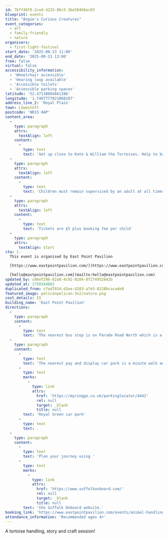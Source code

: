 ```yaml
---
id: 7bff40f0-2ced-4223-88c5-3be58468ac03
blueprint: events
title: "Angie's Curious Creatures"
event_categories:
  - art
  - family-friendly
  - nature
organisers:
  - first-light-festival
start_date: '2025-08-13 11:00'
end_date: '2025-08-13 13:00'
free: false
virtual: false
accessibility_information:
  - 'Wheelchair accessible'
  - 'Hearing loop available'
  - 'Accessible toilets'
  - 'Accessible parking spaces'
latitude: '52.47138864661286'
longitude: '1.7497777921068107'
address_line_2: 'Royal Plain'
town: Lowestoft
postcode: 'NR33 0AP'
content_area:
  -
    type: paragraph
    attrs:
      textAlign: left
    content:
      -
        type: text
        text: 'Get up close to Kate & William the Tortoises. Help to bathe them, learn more about them and prepare for some great for photo opportunities. The session will be rounded off with a tortoise themed story.'
  -
    type: paragraph
    attrs:
      textAlign: left
    content:
      -
        type: text
        text: 'Children must remain supervised by an adult at all times throughout the session. '
  -
    type: paragraph
    attrs:
      textAlign: left
    content:
      -
        type: text
        text: 'Tickets are £5 plus booking fee per child'
  -
    type: paragraph
    attrs:
      textAlign: start
cta: |-
  This event is organised by East Point Pavilion

  [https://www.eastpointpavilion.com/](https://www.eastpointpavilion.com/)

  [hello@eastpointpavilion.com](mailto:hello@eastpointpavilion.com)
updated_by: c86ef296-82a8-4c92-8104-8f274952842b
updated_at: 1750344681
duplicated_from: cfad7014-d2ee-4283-a7e5-8228bcacade8
featured_image: pelicanpelican-3x2/nature.png
cost_details: £5
building_name: 'East Point Pavilion'
directions:
  -
    type: paragraph
    content:
      -
        type: text
        text: 'The nearest bus stop is on Parade Road North which is a three minute walk from East Point Pavilion. There is a selection of buses which connect us to the town centre for example, No X2, X22 and 109.'
  -
    type: paragraph
    content:
      -
        type: text
        text: 'The nearest pay and display car park is a minute walk away at '
      -
        type: text
        marks:
          -
            type: link
            attrs:
              href: 'https://myringgo.co.uk/parkinglocator/4442'
              rel: null
              target: _blank
              title: null
        text: 'Royal Green car park'
      -
        type: text
        text: .
  -
    type: paragraph
    content:
      -
        type: text
        text: 'Plan your journey using '
      -
        type: text
        marks:
          -
            type: link
            attrs:
              href: 'https://www.suffolkonboard.com/'
              rel: null
              target: _blank
              title: null
        text: 'the Suffolk Onboard website.'
booking_link: 'https://www.eastpointpavilion.com/events/animal-handling-with-angies-curious-creatures-ds8e3'
attendance_information: 'Recommended ages 4+'
---
```

A tortoise handling, story and craft session!